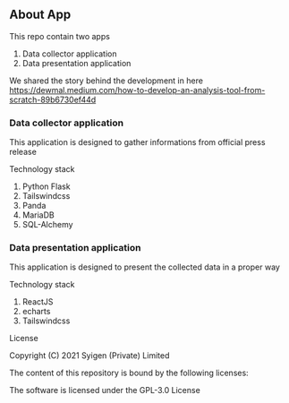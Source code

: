 
## About App

This repo contain two apps

1. Data collector application
2. Data presentation application

We shared the story behind the development in here
https://dewmal.medium.com/how-to-develop-an-analysis-tool-from-scratch-89b6730ef44d

### Data collector application
 This application is designed to gather informations from official press release
 
 Technology stack
 
 1. Python Flask 
 2. Tailswindcss
 3. Panda
 4. MariaDB
 5. SQL-Alchemy
 
### Data presentation application
 This application is designed to present the collected data in a proper way
 
 Technology stack
 
 1. ReactJS
 2. echarts
 3. Tailswindcss

License

Copyright (C) 2021 Syigen (Private) Limited

The content of this repository is bound by the following licenses:

   The software is licensed under the GPL-3.0 License 



